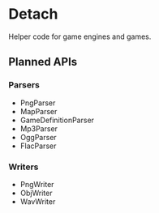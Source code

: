 # Detach

Helper code for game engines and games.

## Planned APIs

### Parsers

- PngParser
- MapParser
- GameDefinitionParser
- Mp3Parser
- OggParser
- FlacParser

### Writers

- PngWriter
- ObjWriter
- WavWriter
